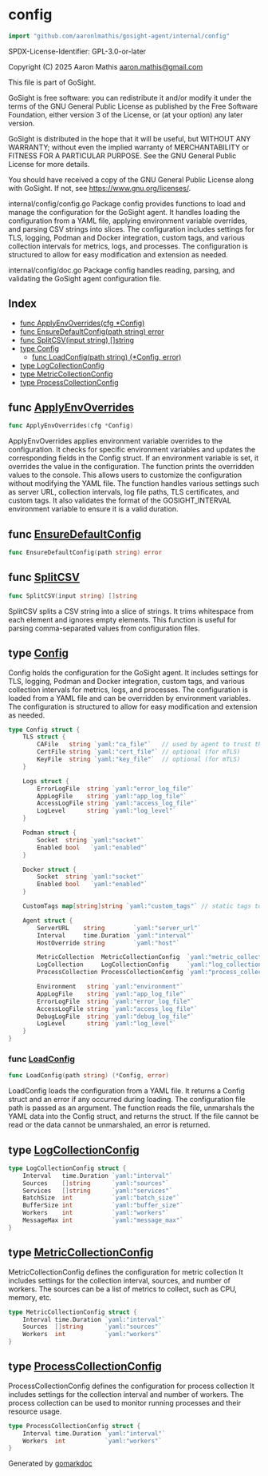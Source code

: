 <!-- Code generated by gomarkdoc. DO NOT EDIT -->

# config

```go
import "github.com/aaronlmathis/gosight-agent/internal/config"
```

SPDX\-License\-Identifier: GPL\-3.0\-or\-later

Copyright \(C\) 2025 Aaron Mathis aaron.mathis@gmail.com

This file is part of GoSight.

GoSight is free software: you can redistribute it and/or modify it under the terms of the GNU General Public License as published by the Free Software Foundation, either version 3 of the License, or \(at your option\) any later version.

GoSight is distributed in the hope that it will be useful, but WITHOUT ANY WARRANTY; without even the implied warranty of MERCHANTABILITY or FITNESS FOR A PARTICULAR PURPOSE. See the GNU General Public License for more details.

You should have received a copy of the GNU General Public License along with GoSight. If not, see https://www.gnu.org/licenses/.

internal/config/config.go Package config provides functions to load and manage the configuration for the GoSight agent. It handles loading the configuration from a YAML file, applying environment variable overrides, and parsing CSV strings into slices. The configuration includes settings for TLS, logging, Podman and Docker integration, custom tags, and various collection intervals for metrics, logs, and processes. The configuration is structured to allow for easy modification and extension as needed.

internal/config/doc.go Package config handles reading, parsing, and validating the GoSight agent configuration file.

## Index

- [func ApplyEnvOverrides\(cfg \*Config\)](<#ApplyEnvOverrides>)
- [func EnsureDefaultConfig\(path string\) error](<#EnsureDefaultConfig>)
- [func SplitCSV\(input string\) \[\]string](<#SplitCSV>)
- [type Config](<#Config>)
  - [func LoadConfig\(path string\) \(\*Config, error\)](<#LoadConfig>)
- [type LogCollectionConfig](<#LogCollectionConfig>)
- [type MetricCollectionConfig](<#MetricCollectionConfig>)
- [type ProcessCollectionConfig](<#ProcessCollectionConfig>)


<a name="ApplyEnvOverrides"></a>
## func [ApplyEnvOverrides](<https://github.com/aaronlmathis/gosight-agent/blob/main/internal/config/config.go#L146>)

```go
func ApplyEnvOverrides(cfg *Config)
```

ApplyEnvOverrides applies environment variable overrides to the configuration. It checks for specific environment variables and updates the corresponding fields in the Config struct. If an environment variable is set, it overrides the value in the configuration. The function prints the overridden values to the console. This allows users to customize the configuration without modifying the YAML file. The function handles various settings such as server URL, collection intervals, log file paths, TLS certificates, and custom tags. It also validates the format of the GOSIGHT\_INTERVAL environment variable to ensure it is a valid duration.

<a name="EnsureDefaultConfig"></a>
## func [EnsureDefaultConfig](<https://github.com/aaronlmathis/gosight-agent/blob/main/internal/config/default.go#L74>)

```go
func EnsureDefaultConfig(path string) error
```



<a name="SplitCSV"></a>
## func [SplitCSV](<https://github.com/aaronlmathis/gosight-agent/blob/main/internal/config/config.go#L245>)

```go
func SplitCSV(input string) []string
```

SplitCSV splits a CSV string into a slice of strings. It trims whitespace from each element and ignores empty elements. This function is useful for parsing comma\-separated values from configuration files.

<a name="Config"></a>
## type [Config](<https://github.com/aaronlmathis/gosight-agent/blob/main/internal/config/config.go#L75-L117>)

Config holds the configuration for the GoSight agent. It includes settings for TLS, logging, Podman and Docker integration, custom tags, and various collection intervals for metrics, logs, and processes. The configuration is loaded from a YAML file and can be overridden by environment variables. The configuration is structured to allow for easy modification and extension as needed.

```go
type Config struct {
    TLS struct {
        CAFile   string `yaml:"ca_file"`   // used by agent to trust the server
        CertFile string `yaml:"cert_file"` // optional (for mTLS)
        KeyFile  string `yaml:"key_file"`  // optional (for mTLS)
    }

    Logs struct {
        ErrorLogFile  string `yaml:"error_log_file"`
        AppLogFile    string `yaml:"app_log_file"`
        AccessLogFile string `yaml:"access_log_file"`
        LogLevel      string `yaml:"log_level"`
    }

    Podman struct {
        Socket  string `yaml:"socket"`
        Enabled bool   `yaml:"enabled"`
    }

    Docker struct {
        Socket  string `yaml:"socket"`
        Enabled bool   `yaml:"enabled"`
    }

    CustomTags map[string]string `yaml:"custom_tags"` // static tags to be sent with every metric

    Agent struct {
        ServerURL    string        `yaml:"server_url"`
        Interval     time.Duration `yaml:"interval"`
        HostOverride string        `yaml:"host"`

        MetricCollection  MetricCollectionConfig  `yaml:"metric_collection"`
        LogCollection     LogCollectionConfig     `yaml:"log_collection"`
        ProcessCollection ProcessCollectionConfig `yaml:"process_collection"`

        Environment   string `yaml:"environment"`
        AppLogFile    string `yaml:"app_log_file"`
        ErrorLogFile  string `yaml:"error_log_file"`
        AccessLogFile string `yaml:"access_log_file"`
        DebugLogFile  string `yaml:"debug_log_file"`
        LogLevel      string `yaml:"log_level"`
    }
}
```

<a name="LoadConfig"></a>
### func [LoadConfig](<https://github.com/aaronlmathis/gosight-agent/blob/main/internal/config/config.go#L125>)

```go
func LoadConfig(path string) (*Config, error)
```

LoadConfig loads the configuration from a YAML file. It returns a Config struct and an error if any occurred during loading. The configuration file path is passed as an argument. The function reads the file, unmarshals the YAML data into the Config struct, and returns the struct. If the file cannot be read or the data cannot be unmarshaled, an error is returned.

<a name="LogCollectionConfig"></a>
## type [LogCollectionConfig](<https://github.com/aaronlmathis/gosight-agent/blob/main/internal/config/config.go#L43-L51>)



```go
type LogCollectionConfig struct {
    Interval   time.Duration `yaml:"interval"`
    Sources    []string      `yaml:"sources"`
    Services   []string      `yaml:"services"`
    BatchSize  int           `yaml:"batch_size"`
    BufferSize int           `yaml:"buffer_size"`
    Workers    int           `yaml:"workers"`
    MessageMax int           `yaml:"message_max"`
}
```

<a name="MetricCollectionConfig"></a>
## type [MetricCollectionConfig](<https://github.com/aaronlmathis/gosight-agent/blob/main/internal/config/config.go#L56-L60>)

MetricCollectionConfig defines the configuration for metric collection It includes settings for the collection interval, sources, and number of workers. The sources can be a list of metrics to collect, such as CPU, memory, etc.

```go
type MetricCollectionConfig struct {
    Interval time.Duration `yaml:"interval"`
    Sources  []string      `yaml:"sources"`
    Workers  int           `yaml:"workers"`
}
```

<a name="ProcessCollectionConfig"></a>
## type [ProcessCollectionConfig](<https://github.com/aaronlmathis/gosight-agent/blob/main/internal/config/config.go#L65-L68>)

ProcessCollectionConfig defines the configuration for process collection It includes settings for the collection interval and number of workers. The process collection can be used to monitor running processes and their resource usage.

```go
type ProcessCollectionConfig struct {
    Interval time.Duration `yaml:"interval"`
    Workers  int           `yaml:"workers"`
}
```

Generated by [gomarkdoc](<https://github.com/princjef/gomarkdoc>)
